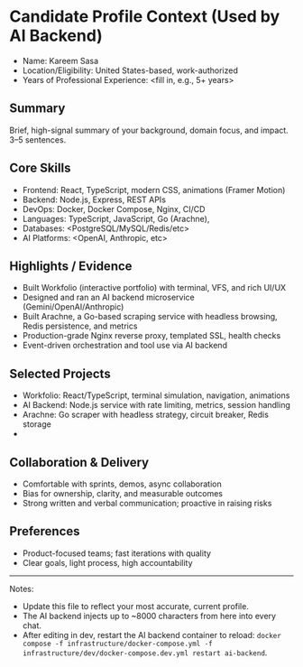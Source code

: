 # Candidate Profile Context (Used by AI Backend)

- Name: Kareem Sasa
- Location/Eligibility: United States-based, work-authorized
- Years of Professional Experience: <fill in, e.g., 5+ years>

## Summary
Brief, high-signal summary of your background, domain focus, and impact. 3–5 sentences.

## Core Skills
- Frontend: React, TypeScript, modern CSS, animations (Framer Motion)
- Backend: Node.js, Express, REST APIs
- DevOps: Docker, Docker Compose, Nginx, CI/CD
- Languages: TypeScript, JavaScript, Go (Arachne), <add Python if applicable>
- Databases: <PostgreSQL/MySQL/Redis/etc>
- AI Platforms: <OpenAI, Anthropic, etc>

## Highlights / Evidence
- Built Workfolio (interactive portfolio) with terminal, VFS, and rich UI/UX
- Designed and ran an AI backend microservice (Gemini/OpenAI/Anthropic)
- Built Arachne, a Go-based scraping service with headless browsing, Redis persistence, and metrics
- Production-grade Nginx reverse proxy, templated SSL, health checks
- Event-driven orchestration and tool use via AI backend

## Selected Projects
- Workfolio: React/TypeScript, terminal simulation, navigation, animations
- AI Backend: Node.js service with rate limiting, metrics, session handling
- Arachne: Go scraper with headless strategy, circuit breaker, Redis storage
- <Add other relevant work or open-source>

## Collaboration & Delivery
- Comfortable with sprints, demos, async collaboration
- Bias for ownership, clarity, and measurable outcomes
- Strong written and verbal communication; proactive in raising risks

## Preferences
- Product-focused teams; fast iterations with quality
- Clear goals, light process, high accountability

---
Notes:
- Update this file to reflect your most accurate, current profile.
- The AI backend injects up to ~8000 characters from here into every chat.
- After editing in dev, restart the AI backend container to reload: `docker compose -f infrastructure/docker-compose.yml -f infrastructure/dev/docker-compose.dev.yml restart ai-backend`.
